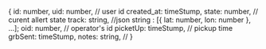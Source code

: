 {
  id: number,
  uid: number, // user id
  created_at: timeStump, 
  state: number, // curent allert state
  track: string, //json string : [{ lat: number, lon: number }, ...];
  oid: number, // operator's id
  picketUp: timeStump, // pickup time
  grbSent: timeStump,
  notes: string, // 
}